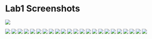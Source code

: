 # Lab1 Screenshots
![](Images/1.png)

![](Images/2.png)
![](Images/3.png)
![](Images/4.png)
![](Images/5.png)
![](Images/6.png)
![](Images/7.png)
![](Images/8.png)
![](Images/9.png)
![](Images/10.png)
![](Images/11.png)
![](Images/12.png)
![](Images/13.png)
![](Images/14.png)
![](Images/15.png)
![](Images/16.png)
![](Images/17.png)
![](Images/18.png)
![](Images/19.png)
![](Images/20.png)
![](Images/21.png)
![](Images/22.png)
![](Images/23.png)
![](Images/1.png)
